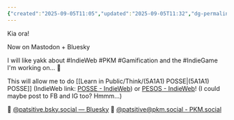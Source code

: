 ```yaml
---
{"created":"2025-09-05T11:05","updated":"2025-09-05T11:32","dg-permalink":"2025-09-05-1","dg-publish":true,"permalink":"/2025-09-05-1/","dgPassFrontmatter":true,"noteIcon":"1"}
---
```


Kia ora! 

Now on Mastodon + Bluesky

I will like yakk about #IndieWeb #PKM #Gamification and the #IndieGame I'm working on... 🥰

This will allow me to do [[Learn in Public/Think/(5A1A1) POSSE\|(5A1A1) POSSE]] (IndieWeb link: [POSSE - IndieWeb](https://indieweb.org/POSSE)) or [PESOS - IndieWeb](https://indieweb.org/PESOS)! (I could maybe post to FB and IG too? Hmmm...)

🦋 [@patsitive.bsky.social — Bluesky](https://bsky.app/profile/patsitive.bsky.social)
🐘 [@patsitive@pkm.social - PKM.social](https://pkm.social/@patsitive)